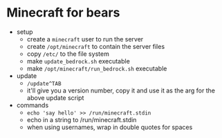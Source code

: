 # Minecraft for bears

- setup
  - create a `minecraft` user to run the server
  - create `/opt/minecraft` to contain the server files
  - copy `/etc/` to the file system
  - make `update_bedrock.sh` executable
  - make `/opt/minecraft/run_bedrock.sh` executable
- update
  - `/update^TAB`
  - it'll give you a version number, copy it and use it as the arg for the above update script
- commands
  - `echo 'say hello' >> /run/minecraft.stdin`
  - echo in a string to /run/minecraft.stdin
  - when using usernames, wrap in double quotes for spaces
